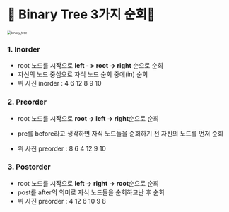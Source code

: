 # :fist_right: Binary Tree 3가지 순회:fist_left:

<img src="C:\Users\multicampus\Desktop\git\CS\Algorithm\img\binary_tree.png" alt="binary_tree" style="zoom:50%;" />



### 1. Inorder

- root 노드를 시작으로 **left - > root -> right** 순으로 순회
- 자신의 노드 중심으로 자식 노드 순회 중에(in) 순회
- 위 사진 inorder : 4  6  12  8  9  10



### 2. Preorder

- root 노드를 시작으로 **root -> left -> right**순으로 순회

- pre를 before라고 생각하면 자식 노드들을 순회하기 전 자신의 노드를 먼저 순회
- 위 사진 preorder : 8  6  4  12  9  10



### 3. Postorder

- root 노드를 시작으로 **left -> right -> root**순으로 순회
- post를 after의 의미로 자식 노드들을 순회하고난 후 순회
- 위 사진 preorder : 4  12  6  10  9  8

